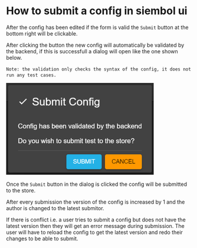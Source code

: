 # How to submit a config in siembol ui
After the config has been edited if the form is valid the `Submit` button at the bottom right will be clickable. 

After clicking the button the new config will automatically be validated by the backend, if this is successfull a dialog will open like the one shown below. 

```
Note: the validation only checks the syntax of the config, it does not run any test cases. 
```

<img src="../screenshots/submit_dialog.png" alt="drawing" width="400"/>

Once the `Submit` button in the dialog is clicked the config will be submitted to the store.

After every submission the version of the config is increased by 1 and the author is changed to the latest submitor.

If there is conflict i.e. a user tries to submit a config but does not have the latest version then they will get an error message during submission. The user will have to reload the config to get the latest version and redo their changes to be able to submit.
